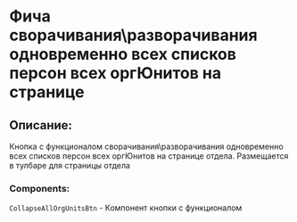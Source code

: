 # Фича сворачивания\разворачивания одновременно всех списков персон всех оргЮнитов на странице

## Описание:

Кнопка с функционалом сворачивания\разворачивания одновременно всех списков персон всех оргЮнитов на странице отдела. Размещается в тулбаре для страницы отдела

### Components:

`CollapseAllOrgUnitsBtn` - Компонент кнопки с функционалом
